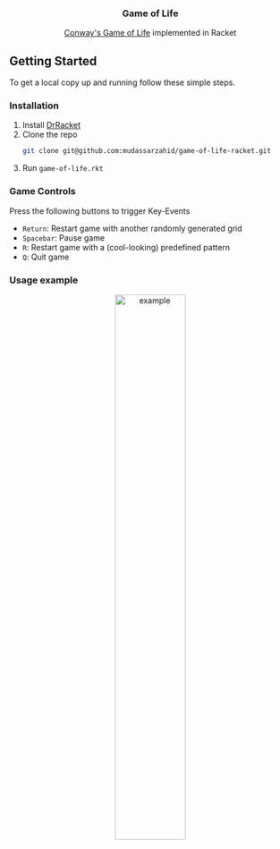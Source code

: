 <p align="center">
  <h3 align="center">Game of Life</h3>
  <p align="center">
    <a href="https://en.wikipedia.org/wiki/Conway%27s_Game_of_Life">Conway's Game of Life</a> implemented in Racket
    <br />
</p>


## Getting Started

To get a local copy up and running follow these simple steps.


### Installation

1. Install [DrRacket](https://racket-lang.org/)
2. Clone the repo
   ```sh
   git clone git@github.com:mudassarzahid/game-of-life-racket.git
   ```
3. Run `game-of-life.rkt`

### Game Controls
Press the following buttons to trigger Key-Events
- `Return`: Restart game with another randomly generated grid
- `Spacebar`: Pause game
- `R`: Restart game with a (cool-looking) predefined pattern
- `Q`: Quit game


### Usage example
<div align="center">
<img src="images/example.gif" height="50%" width="50%" alt="example">
</div>
